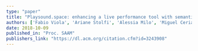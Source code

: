 ```yaml
---
type: "paper"
title: "Playsound.space: enhancing a live performance tool with semantic recommendations"
authors: ['Fabio Viola', 'Ariane Stolfi', 'Alessia Milo', 'Miguel Ceriani', 'Mathieu Barthet']
date: 2018-10-09
published_in: "Proc. SAAM"
publishers_link: "https://dl.acm.org/citation.cfm?id=3243908"
---
```

